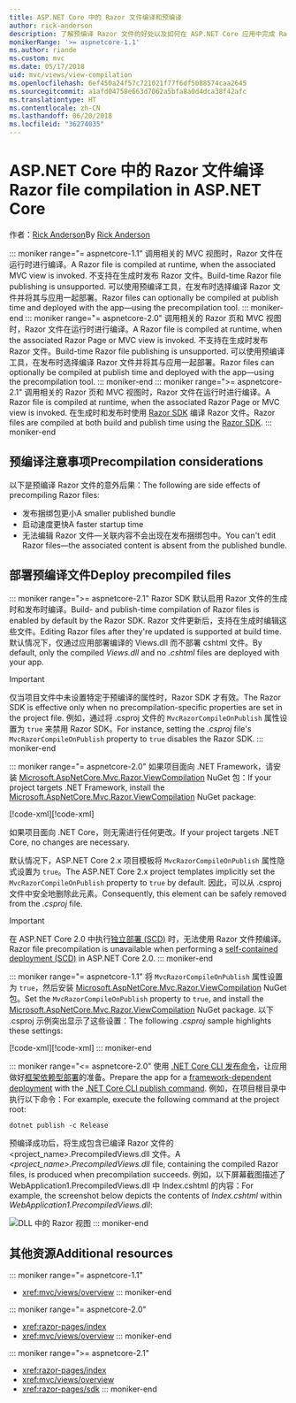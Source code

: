 ```yaml
---
title: ASP.NET Core 中的 Razor 文件编译和预编译
author: rick-anderson
description: 了解预编译 Razor 文件的好处以及如何在 ASP.NET Core 应用中完成 Razor 文件预编译。
monikerRange: '>= aspnetcore-1.1'
ms.author: riande
ms.custom: mvc
ms.date: 05/17/2018
uid: mvc/views/view-compilation
ms.openlocfilehash: 6ef450a24f57c721021f77f6df5088574caa2645
ms.sourcegitcommit: a1afd04758e663d7062a5bfa8a0d4dca38f42afc
ms.translationtype: HT
ms.contentlocale: zh-CN
ms.lasthandoff: 06/20/2018
ms.locfileid: "36274035"
---
```

# <a name="razor-file-compilation-in-aspnet-core"></a><span data-ttu-id="a1e17-103">ASP.NET Core 中的 Razor 文件编译</span><span class="sxs-lookup"><span data-stu-id="a1e17-103">Razor file compilation in ASP.NET Core</span></span>

<span data-ttu-id="a1e17-104">作者：[Rick Anderson](https://twitter.com/RickAndMSFT)</span><span class="sxs-lookup"><span data-stu-id="a1e17-104">By [Rick Anderson](https://twitter.com/RickAndMSFT)</span></span>

::: moniker range="= aspnetcore-1.1"
<span data-ttu-id="a1e17-105">调用相关的 MVC 视图时，Razor 文件在运行时进行编译。</span><span class="sxs-lookup"><span data-stu-id="a1e17-105">A Razor file is compiled at runtime, when the associated MVC view is invoked.</span></span> <span data-ttu-id="a1e17-106">不支持在生成时发布 Razor 文件。</span><span class="sxs-lookup"><span data-stu-id="a1e17-106">Build-time Razor file publishing is unsupported.</span></span> <span data-ttu-id="a1e17-107">可以使用预编译工具，在发布时选择编译 Razor 文件并将其与应用一起部署。</span><span class="sxs-lookup"><span data-stu-id="a1e17-107">Razor files can optionally be compiled at publish time and deployed with the app&mdash;using the precompilation tool.</span></span>
::: moniker-end
::: moniker range="= aspnetcore-2.0"
<span data-ttu-id="a1e17-108">调用相关的 Razor 页和 MVC 视图时，Razor 文件在运行时进行编译。</span><span class="sxs-lookup"><span data-stu-id="a1e17-108">A Razor file is compiled at runtime, when the associated Razor Page or MVC view is invoked.</span></span> <span data-ttu-id="a1e17-109">不支持在生成时发布 Razor 文件。</span><span class="sxs-lookup"><span data-stu-id="a1e17-109">Build-time Razor file publishing is unsupported.</span></span> <span data-ttu-id="a1e17-110">可以使用预编译工具，在发布时选择编译 Razor 文件并将其与应用一起部署。</span><span class="sxs-lookup"><span data-stu-id="a1e17-110">Razor files can optionally be compiled at publish time and deployed with the app&mdash;using the precompilation tool.</span></span>
::: moniker-end
::: moniker range=">= aspnetcore-2.1"
<span data-ttu-id="a1e17-111">调用相关的 Razor 页和 MVC 视图时，Razor 文件在运行时进行编译。</span><span class="sxs-lookup"><span data-stu-id="a1e17-111">A Razor file is compiled at runtime, when the associated Razor Page or MVC view is invoked.</span></span> <span data-ttu-id="a1e17-112">在生成时和发布时使用 [Razor SDK](xref:razor-pages/sdk) 编译 Razor 文件。</span><span class="sxs-lookup"><span data-stu-id="a1e17-112">Razor files are compiled at both build and publish time using the [Razor SDK](xref:razor-pages/sdk).</span></span>
::: moniker-end

## <a name="precompilation-considerations"></a><span data-ttu-id="a1e17-113">预编译注意事项</span><span class="sxs-lookup"><span data-stu-id="a1e17-113">Precompilation considerations</span></span>

<span data-ttu-id="a1e17-114">以下是预编译 Razor 文件的意外后果：</span><span class="sxs-lookup"><span data-stu-id="a1e17-114">The following are side effects of precompiling Razor files:</span></span>

* <span data-ttu-id="a1e17-115">发布捆绑包更小</span><span class="sxs-lookup"><span data-stu-id="a1e17-115">A smaller published bundle</span></span>
* <span data-ttu-id="a1e17-116">启动速度更快</span><span class="sxs-lookup"><span data-stu-id="a1e17-116">A faster startup time</span></span>
* <span data-ttu-id="a1e17-117">无法编辑 Razor 文件&mdash;关联内容不会出现在发布捆绑包中。</span><span class="sxs-lookup"><span data-stu-id="a1e17-117">You can't edit Razor files&mdash;the associated content is absent from the published bundle.</span></span>

## <a name="deploy-precompiled-files"></a><span data-ttu-id="a1e17-118">部署预编译文件</span><span class="sxs-lookup"><span data-stu-id="a1e17-118">Deploy precompiled files</span></span>

::: moniker range=">= aspnetcore-2.1"
<span data-ttu-id="a1e17-119">Razor SDK 默认启用 Razor 文件的生成时和发布时编译。</span><span class="sxs-lookup"><span data-stu-id="a1e17-119">Build- and publish-time compilation of Razor files is enabled by default by the Razor SDK.</span></span> <span data-ttu-id="a1e17-120">Razor 文件更新后，支持在生成时编辑这些文件。</span><span class="sxs-lookup"><span data-stu-id="a1e17-120">Editing Razor files after they're updated is supported at build time.</span></span> <span data-ttu-id="a1e17-121">默认情况下，仅通过应用部署编译的 Views.dll 而不部署 cshtml 文件。</span><span class="sxs-lookup"><span data-stu-id="a1e17-121">By default, only the compiled *Views.dll* and no *.cshtml* files are deployed with your app.</span></span>

> [!IMPORTANT]
> <span data-ttu-id="a1e17-122">仅当项目文件中未设置特定于预编译的属性时，Razor SDK 才有效。</span><span class="sxs-lookup"><span data-stu-id="a1e17-122">The Razor SDK is effective only when no precompilation-specific properties are set in the project file.</span></span> <span data-ttu-id="a1e17-123">例如，通过将 .csproj 文件的 `MvcRazorCompileOnPublish` 属性设置为 `true` 来禁用 Razor SDK。</span><span class="sxs-lookup"><span data-stu-id="a1e17-123">For instance, setting the *.csproj* file's `MvcRazorCompileOnPublish` property to `true` disables the Razor SDK.</span></span>
::: moniker-end

::: moniker range="= aspnetcore-2.0"
<span data-ttu-id="a1e17-124">如果项目面向 .NET Framework，请安装 [Microsoft.AspNetCore.Mvc.Razor.ViewCompilation](https://www.nuget.org/packages/Microsoft.AspNetCore.Mvc.Razor.ViewCompilation/) NuGet 包：</span><span class="sxs-lookup"><span data-stu-id="a1e17-124">If your project targets .NET Framework, install the [Microsoft.AspNetCore.Mvc.Razor.ViewCompilation](https://www.nuget.org/packages/Microsoft.AspNetCore.Mvc.Razor.ViewCompilation/) NuGet package:</span></span>

<span data-ttu-id="a1e17-125">[!code-xml[](view-compilation/sample/DotNetFrameworkProject.csproj?name=snippet_ViewCompilationPackage)]</span><span class="sxs-lookup"><span data-stu-id="a1e17-125">[!code-xml[](view-compilation/sample/DotNetFrameworkProject.csproj?name=snippet_ViewCompilationPackage)]</span></span>

<span data-ttu-id="a1e17-126">如果项目面向 .NET Core，则无需进行任何更改。</span><span class="sxs-lookup"><span data-stu-id="a1e17-126">If your project targets .NET Core, no changes are necessary.</span></span>

<span data-ttu-id="a1e17-127">默认情况下，ASP.NET Core 2.x 项目模板将 `MvcRazorCompileOnPublish` 属性隐式设置为 `true`。</span><span class="sxs-lookup"><span data-stu-id="a1e17-127">The ASP.NET Core 2.x project templates implicitly set the `MvcRazorCompileOnPublish` property to `true` by default.</span></span> <span data-ttu-id="a1e17-128">因此，可以从 .csproj 文件中安全地删除此元素。</span><span class="sxs-lookup"><span data-stu-id="a1e17-128">Consequently, this element can be safely removed from the *.csproj* file.</span></span>

> [!IMPORTANT]
> <span data-ttu-id="a1e17-129">在 ASP.NET Core 2.0 中执行[独立部署 (SCD)](/dotnet/core/deploying/#self-contained-deployments-scd) 时，无法使用 Razor 文件预编译。</span><span class="sxs-lookup"><span data-stu-id="a1e17-129">Razor file precompilation is unavailable when performing a [self-contained deployment (SCD)](/dotnet/core/deploying/#self-contained-deployments-scd) in ASP.NET Core 2.0.</span></span>
::: moniker-end

::: moniker range="= aspnetcore-1.1"
<span data-ttu-id="a1e17-130">将 `MvcRazorCompileOnPublish` 属性设置为 `true`，然后安装 [Microsoft.AspNetCore.Mvc.Razor.ViewCompilation](https://www.nuget.org/packages/Microsoft.AspNetCore.Mvc.Razor.ViewCompilation/) NuGet 包。</span><span class="sxs-lookup"><span data-stu-id="a1e17-130">Set the `MvcRazorCompileOnPublish` property to `true`, and install the [Microsoft.AspNetCore.Mvc.Razor.ViewCompilation](https://www.nuget.org/packages/Microsoft.AspNetCore.Mvc.Razor.ViewCompilation/) NuGet package.</span></span> <span data-ttu-id="a1e17-131">以下 .csproj 示例突出显示了这些设置：</span><span class="sxs-lookup"><span data-stu-id="a1e17-131">The following *.csproj* sample highlights these settings:</span></span>

<span data-ttu-id="a1e17-132">[!code-xml[](view-compilation/sample/MvcRazorCompileOnPublish.csproj?highlight=4,10)]</span><span class="sxs-lookup"><span data-stu-id="a1e17-132">[!code-xml[](view-compilation/sample/MvcRazorCompileOnPublish.csproj?highlight=4,10)]</span></span>
::: moniker-end

::: moniker range="<= aspnetcore-2.0"
<span data-ttu-id="a1e17-133">使用 [.NET Core CLI 发布命令](/dotnet/core/tools/dotnet-publish)，让应用做好[框架依赖型部署](/dotnet/core/deploying/#framework-dependent-deployments-fdd)的准备。</span><span class="sxs-lookup"><span data-stu-id="a1e17-133">Prepare the app for a [framework-dependent deployment](/dotnet/core/deploying/#framework-dependent-deployments-fdd) with the [.NET Core CLI publish command](/dotnet/core/tools/dotnet-publish).</span></span> <span data-ttu-id="a1e17-134">例如，在项目根目录中执行以下命令：</span><span class="sxs-lookup"><span data-stu-id="a1e17-134">For example, execute the following command at the project root:</span></span>

```console
dotnet publish -c Release
```

<span data-ttu-id="a1e17-135">预编译成功后，将生成包含已编译 Razor 文件的 <project_name>.PrecompiledViews.dll 文件。</span><span class="sxs-lookup"><span data-stu-id="a1e17-135">A *<project_name>.PrecompiledViews.dll* file, containing the compiled Razor files, is produced when precompilation succeeds.</span></span> <span data-ttu-id="a1e17-136">例如，以下屏幕截图描述了 WebApplication1.PrecompiledViews.dll 中 Index.cshtml 的内容：</span><span class="sxs-lookup"><span data-stu-id="a1e17-136">For example, the screenshot below depicts the contents of *Index.cshtml* within *WebApplication1.PrecompiledViews.dll*:</span></span>

![DLL 中的 Razor 视图](view-compilation/_static/razor-views-in-dll.png)
::: moniker-end

## <a name="additional-resources"></a><span data-ttu-id="a1e17-138">其他资源</span><span class="sxs-lookup"><span data-stu-id="a1e17-138">Additional resources</span></span>

::: moniker range="= aspnetcore-1.1"
* <xref:mvc/views/overview>
::: moniker-end

::: moniker range="= aspnetcore-2.0"
* <xref:razor-pages/index>
* <xref:mvc/views/overview>
::: moniker-end

::: moniker range=">= aspnetcore-2.1"
* <xref:razor-pages/index>
* <xref:mvc/views/overview>
* <xref:razor-pages/sdk>
::: moniker-end